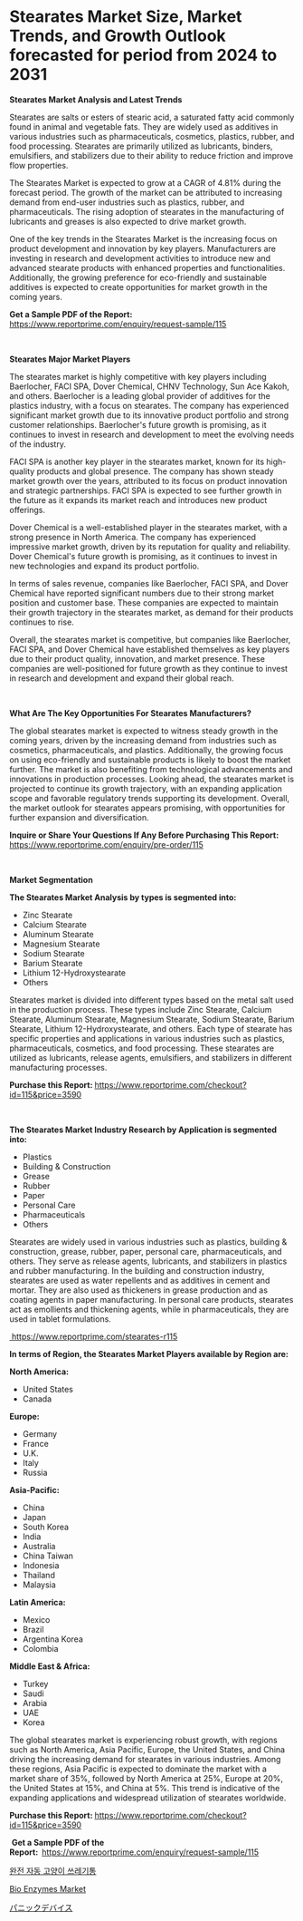 <p><h1>Stearates Market Size, Market Trends, and Growth Outlook forecasted for period from 2024 to 2031</h1></p><p><strong>Stearates Market Analysis and Latest Trends</strong></p>
<p><p>Stearates are salts or esters of stearic acid, a saturated fatty acid commonly found in animal and vegetable fats. They are widely used as additives in various industries such as pharmaceuticals, cosmetics, plastics, rubber, and food processing. Stearates are primarily utilized as lubricants, binders, emulsifiers, and stabilizers due to their ability to reduce friction and improve flow properties.</p><p>The Stearates Market is expected to grow at a CAGR of 4.81% during the forecast period. The growth of the market can be attributed to increasing demand from end-user industries such as plastics, rubber, and pharmaceuticals. The rising adoption of stearates in the manufacturing of lubricants and greases is also expected to drive market growth.</p><p>One of the key trends in the Stearates Market is the increasing focus on product development and innovation by key players. Manufacturers are investing in research and development activities to introduce new and advanced stearate products with enhanced properties and functionalities. Additionally, the growing preference for eco-friendly and sustainable additives is expected to create opportunities for market growth in the coming years.</p></p>
<p><strong>Get a Sample PDF of the Report:&nbsp;</strong> <a href="https://www.reportprime.com/enquiry/request-sample/115">https://www.reportprime.com/enquiry/request-sample/115</a></p>
<p>&nbsp;</p>
<p><strong>Stearates Major Market Players</strong></p>
<p><p>The stearates market is highly competitive with key players including Baerlocher, FACI SPA, Dover Chemical, CHNV Technology, Sun Ace Kakoh, and others. Baerlocher is a leading global provider of additives for the plastics industry, with a focus on stearates. The company has experienced significant market growth due to its innovative product portfolio and strong customer relationships. Baerlocher's future growth is promising, as it continues to invest in research and development to meet the evolving needs of the industry.</p><p>FACI SPA is another key player in the stearates market, known for its high-quality products and global presence. The company has shown steady market growth over the years, attributed to its focus on product innovation and strategic partnerships. FACI SPA is expected to see further growth in the future as it expands its market reach and introduces new product offerings.</p><p>Dover Chemical is a well-established player in the stearates market, with a strong presence in North America. The company has experienced impressive market growth, driven by its reputation for quality and reliability. Dover Chemical's future growth is promising, as it continues to invest in new technologies and expand its product portfolio.</p><p>In terms of sales revenue, companies like Baerlocher, FACI SPA, and Dover Chemical have reported significant numbers due to their strong market position and customer base. These companies are expected to maintain their growth trajectory in the stearates market, as demand for their products continues to rise.</p><p>Overall, the stearates market is competitive, but companies like Baerlocher, FACI SPA, and Dover Chemical have established themselves as key players due to their product quality, innovation, and market presence. These companies are well-positioned for future growth as they continue to invest in research and development and expand their global reach.</p></p>
<p>&nbsp;</p>
<p><strong>What Are The Key Opportunities For Stearates Manufacturers?</strong></p>
<p><p>The global stearates market is expected to witness steady growth in the coming years, driven by the increasing demand from industries such as cosmetics, pharmaceuticals, and plastics. Additionally, the growing focus on using eco-friendly and sustainable products is likely to boost the market further. The market is also benefiting from technological advancements and innovations in production processes. Looking ahead, the stearates market is projected to continue its growth trajectory, with an expanding application scope and favorable regulatory trends supporting its development. Overall, the market outlook for stearates appears promising, with opportunities for further expansion and diversification.</p></p>
<p><strong>Inquire or Share Your Questions If Any Before Purchasing This Report:</strong> <a href="https://www.reportprime.com/enquiry/pre-order/115">https://www.reportprime.com/enquiry/pre-order/115</a></p>
<p>&nbsp;</p>
<p><strong>Market Segmentation</strong></p>
<p><strong>The Stearates Market Analysis by types is segmented into:</strong></p>
<p><ul><li>Zinc Stearate</li><li>Calcium Stearate</li><li>Aluminum Stearate</li><li>Magnesium Stearate</li><li>Sodium Stearate</li><li>Barium Stearate</li><li>Lithium 12-Hydroxystearate</li><li>Others</li></ul></p>
<p><p>Stearates market is divided into different types based on the metal salt used in the production process. These types include Zinc Stearate, Calcium Stearate, Aluminum Stearate, Magnesium Stearate, Sodium Stearate, Barium Stearate, Lithium 12-Hydroxystearate, and others. Each type of stearate has specific properties and applications in various industries such as plastics, pharmaceuticals, cosmetics, and food processing. These stearates are utilized as lubricants, release agents, emulsifiers, and stabilizers in different manufacturing processes.</p></p>
<p><strong>Purchase this Report:&nbsp;</strong><a href="https://www.reportprime.com/checkout?id=115&price=3590">https://www.reportprime.com/checkout?id=115&price=3590</a></p>
<p>&nbsp;</p>
<p><strong>The Stearates Market Industry Research by Application is segmented into:</strong></p>
<p><ul><li>Plastics</li><li>Building & Construction</li><li>Grease</li><li>Rubber</li><li>Paper</li><li>Personal Care</li><li>Pharmaceuticals</li><li>Others</li></ul></p>
<p><p>Stearates are widely used in various industries such as plastics, building & construction, grease, rubber, paper, personal care, pharmaceuticals, and others. They serve as release agents, lubricants, and stabilizers in plastics and rubber manufacturing. In the building and construction industry, stearates are used as water repellents and as additives in cement and mortar. They are also used as thickeners in grease production and as coating agents in paper manufacturing. In personal care products, stearates act as emollients and thickening agents, while in pharmaceuticals, they are used in tablet formulations.</p></p>
<p><a href="https://www.reportprime.com/stearates-r115">&nbsp;https://www.reportprime.com/stearates-r115</a></p>
<p><strong>In terms of Region, the Stearates Market Players available by Region are:</strong></p>
<p>
    <p> <strong> North America: </strong>
        <ul>
            <li>United States</li>
            <li>Canada</li>
        </ul>
        </p> 
    <p> <strong> Europe: </strong>
        <ul>
            <li>Germany</li>
            <li>France</li>
            <li>U.K.</li>
            <li>Italy</li>
            <li>Russia</li>
        </ul>
        </p> 
    <p> <strong> Asia-Pacific: </strong>
        <ul>
            <li>China</li>
            <li>Japan</li>
            <li>South Korea</li>
            <li>India</li>
            <li>Australia</li>
            <li>China Taiwan</li>
            <li>Indonesia</li>
            <li>Thailand</li>
            <li>Malaysia</li>
        </ul>
        </p> 
    <p> <strong> Latin America: </strong>
        <ul>
            <li>Mexico</li>
            <li>Brazil</li>
            <li>Argentina Korea</li>
            <li>Colombia</li>
        </ul>
        </p> 
    <p> <strong> Middle East & Africa: </strong>
        <ul>
            <li>Turkey</li>
            <li>Saudi</li>
            <li>Arabia</li>
            <li>UAE</li>
            <li>Korea</li>
        </ul>
    </p>
    </p>
<p><p>The global stearates market is experiencing robust growth, with regions such as North America, Asia Pacific, Europe, the United States, and China driving the increasing demand for stearates in various industries. Among these regions, Asia Pacific is expected to dominate the market with a market share of 35%, followed by North America at 25%, Europe at 20%, the United States at 15%, and China at 5%. This trend is indicative of the expanding applications and widespread utilization of stearates worldwide.</p></p>
<p><strong>Purchase this Report: </strong><a href="https://www.reportprime.com/checkout?id=115&price=3590">https://www.reportprime.com/checkout?id=115&price=3590</a></p>
<p>&nbsp;<strong>Get a Sample PDF of the Report:&nbsp;&nbsp;</strong><a href="https://www.reportprime.com/enquiry/request-sample/115">https://www.reportprime.com/enquiry/request-sample/115</a></p>
<p><strong></strong></p>
<p><p><a href="https://medium.com/@lilmama456456/%EC%99%84%EC%A0%84-%EC%9E%90%EB%8F%99%ED%99%94%EB%90%9C-%EA%B3%A0%EC%96%91%EC%9D%B4-%ED%99%94%EC%9E%A5%EC%8B%A4-%EC%8B%9C%EC%9E%A5-%EC%A2%85%EB%A5%98-%EC%9D%91%EC%9A%A9-%EB%B0%8F-%EC%A7%80%EB%A6%AC%EC%97%90-%EB%8C%80%ED%95%9C-%ED%8F%AC%EA%B4%84%EC%A0%81%EC%9D%B8-%ED%8F%89%EA%B0%80-30d0adb5134a">완전 자동 고양이 쓰레기통</a></p><p><a href="https://github.com/RoccoManning/Market-Research-Report-List-5/blob/main/bio-enzymes-market.md">Bio Enzymes Market</a></p><p><a href="https://github.com/oqxogxyvqe90775/Market-Research-Report-List-2/blob/main/920260269581.md">パニックデバイス</a></p></p>